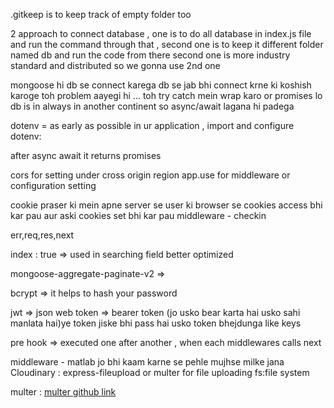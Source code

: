 .gitkeep is to keep track of empty folder too

2 approach to connect database , one is to do all database in index.js file and run the command through that , second one is to keep it different folder named db and run the code from there 
second one is more industry standard and distributed so we gonna use 2nd one

mongoose hi db se connect karega
db se jab bhi connect krne ki koshish karoge toh problem aayegi hi ... toh try catch mein wrap karo or promises lo 
db is in always in another continent so async/await lagana hi padega

dotenv = as early as possible in ur application , import and configure dotenv:

after async await it returns promises

cors for setting under cross origin region 
app.use for middleware or configuration setting

cookie praser ki mein apne server se user ki browser se cookies access bhi kar pau aur aski cookies set bhi kar pau 
middleware - checkin

err,req,res,next

index : true => used in searching field better optimized

mongoose-aggregate-paginate-v2 => 

bcrypt => it helps to hash your password

jwt => json web token => bearer token (jo usko bear karta hai usko sahi manlata hai)ye token jiske bhi pass hai usko token bhejdunga like keys

pre hook => executed one after another , when each middlewares calls next

middleware - matlab jo bhi kaam karne se pehle mujhse milke jana
Cloudinary :
express-fileupload or multer for file uploading
fs:file system

multer : [multer github link](https://github.com/expressjs/multer)
